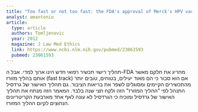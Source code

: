 ```yaml
---
title: "Too fast or not too fast: the FDA's approval of Merck's HPV vaccine Gardasil"
analyst: amantonio
article:
  type: article
  authors: Tomljenovic
  year: 2012
  magazine: J Law Med Ethics
  link: https://www.ncbi.nlm.nih.gov/pubmed/23061593
  pubmed: 23061593
---
```


תהליך רישוי תכשיר רפואי חדש הינו ארוך למדי. אבל ה-FDA מחריג את חלקם מאשר אותם בהליך מזורז (fast track) אם הוא סבור כי הם מאוד יעילים, בטוחים, טובים יותר מהתכשירים הקיימים ומסוגלים לשפר את בריאות הציבור.
גם תהליך האישור של גרדסיל התנהל לפי "ההליך המזורז" הזה ולקח חצי שנה בלבד. המאמר הזה מנתח את תהליך האישור של גרדסיל ומוכיח כי הגרדסיל לא עונה לאף אחד מארבעת הקריטריונים הנחוצים לקיום ההליך המזורז.
